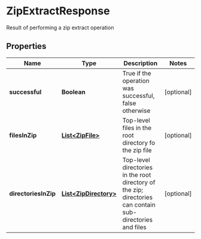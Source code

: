 

# ZipExtractResponse

Result of performing a zip extract operation

## Properties

| Name | Type | Description | Notes |
|------------ | ------------- | ------------- | -------------|
|**successful** | **Boolean** | True if the operation was successful, false otherwise |  [optional] |
|**filesInZip** | [**List&lt;ZipFile&gt;**](ZipFile.md) | Top-level files in the root directory fo the zip file |  [optional] |
|**directoriesInZip** | [**List&lt;ZipDirectory&gt;**](ZipDirectory.md) | Top-level directories in the root directory of the zip; directories can contain sub-directories and files |  [optional] |



